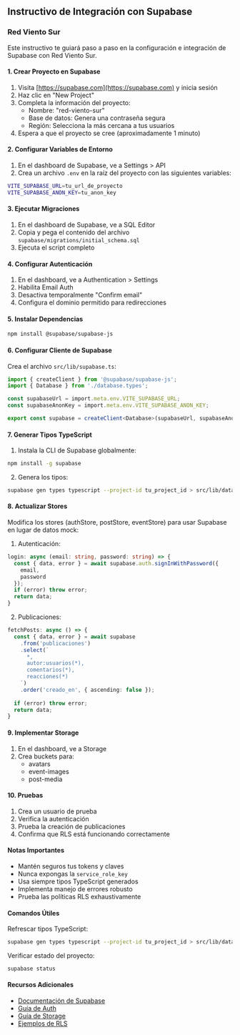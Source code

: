 ## Instructivo de Integración con Supabase
### Red Viento Sur

Este instructivo te guiará paso a paso en la configuración e integración de Supabase con Red Viento Sur.

#### 1. Crear Proyecto en Supabase

1. Visita [https://supabase.com](https://supabase.com) y inicia sesión
2. Haz clic en "New Project"
3. Completa la información del proyecto:
   - Nombre: "red-viento-sur"
   - Base de datos: Genera una contraseña segura
   - Región: Selecciona la más cercana a tus usuarios
4. Espera a que el proyecto se cree (aproximadamente 1 minuto)

#### 2. Configurar Variables de Entorno

1. En el dashboard de Supabase, ve a Settings > API
2. Crea un archivo `.env` en la raíz del proyecto con las siguientes variables:

```bash
VITE_SUPABASE_URL=tu_url_de_proyecto
VITE_SUPABASE_ANON_KEY=tu_anon_key
```

#### 3. Ejecutar Migraciones

1. En el dashboard de Supabase, ve a SQL Editor
2. Copia y pega el contenido del archivo `supabase/migrations/initial_schema.sql`
3. Ejecuta el script completo

#### 4. Configurar Autenticación

1. En el dashboard, ve a Authentication > Settings
2. Habilita Email Auth
3. Desactiva temporalmente "Confirm email"
4. Configura el dominio permitido para redirecciones

#### 5. Instalar Dependencias

```bash
npm install @supabase/supabase-js
```

#### 6. Configurar Cliente de Supabase

Crea el archivo `src/lib/supabase.ts`:

```typescript
import { createClient } from '@supabase/supabase-js';
import { Database } from './database.types';

const supabaseUrl = import.meta.env.VITE_SUPABASE_URL;
const supabaseAnonKey = import.meta.env.VITE_SUPABASE_ANON_KEY;

export const supabase = createClient<Database>(supabaseUrl, supabaseAnonKey);
```

#### 7. Generar Tipos TypeScript

1. Instala la CLI de Supabase globalmente:
```bash
npm install -g supabase
```

2. Genera los tipos:
```bash
supabase gen types typescript --project-id tu_project_id > src/lib/database.types.ts
```

#### 8. Actualizar Stores

Modifica los stores (authStore, postStore, eventStore) para usar Supabase en lugar de datos mock:

1. Autenticación:
```typescript
login: async (email: string, password: string) => {
  const { data, error } = await supabase.auth.signInWithPassword({
    email,
    password
  });
  if (error) throw error;
  return data;
}
```

2. Publicaciones:
```typescript
fetchPosts: async () => {
  const { data, error } = await supabase
    .from('publicaciones')
    .select(`
      *,
      autor:usuarios(*),
      comentarios(*),
      reacciones(*)
    `)
    .order('creado_en', { ascending: false });
  
  if (error) throw error;
  return data;
}
```

#### 9. Implementar Storage

1. En el dashboard, ve a Storage
2. Crea buckets para:
   - avatars
   - event-images
   - post-media

#### 10. Pruebas

1. Crea un usuario de prueba
2. Verifica la autenticación
3. Prueba la creación de publicaciones
4. Confirma que RLS está funcionando correctamente

#### Notas Importantes

- Mantén seguros tus tokens y claves
- Nunca expongas la `service_role_key`
- Usa siempre tipos TypeScript generados
- Implementa manejo de errores robusto
- Prueba las políticas RLS exhaustivamente

#### Comandos Útiles

Refrescar tipos TypeScript:
```bash
supabase gen types typescript --project-id tu_project_id > src/lib/database.types.ts
```

Verificar estado del proyecto:
```bash
supabase status
```

#### Recursos Adicionales

- [Documentación de Supabase](https://supabase.com/docs)
- [Guía de Auth](https://supabase.com/docs/guides/auth)
- [Guía de Storage](https://supabase.com/docs/guides/storage)
- [Ejemplos de RLS](https://supabase.com/docs/guides/auth/row-level-security)